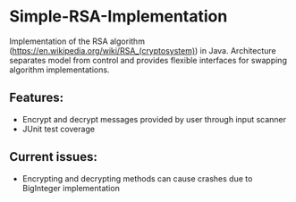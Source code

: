 # Simple-RSA-Implementation

Implementation of the RSA algorithm (https://en.wikipedia.org/wiki/RSA_(cryptosystem)) in Java.
Architecture separates model from control and provides flexible interfaces for swapping algorithm implementations.

## Features:
- Encrypt and decrypt messages provided by user through input scanner
- JUnit test coverage

## Current issues:

- Encrypting and decrypting methods can cause crashes due to BigInteger implementation
